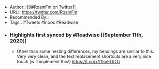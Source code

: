 - Author:: [[@RoamFm on Twitter]]
- URL:: https://twitter.com/RoamFm
- Recommended By::
- Tags:: #Tweets #Inbox #Readwise
- ### Highlights first synced by #Readwise [[September 11th, 2020]]
    - Other than some nesting differences, my headings are similar to this. Very very clean, and the text replacement shortcuts are a very nice touch (will implement this!) https://t.co/xY15nEOCTi 
